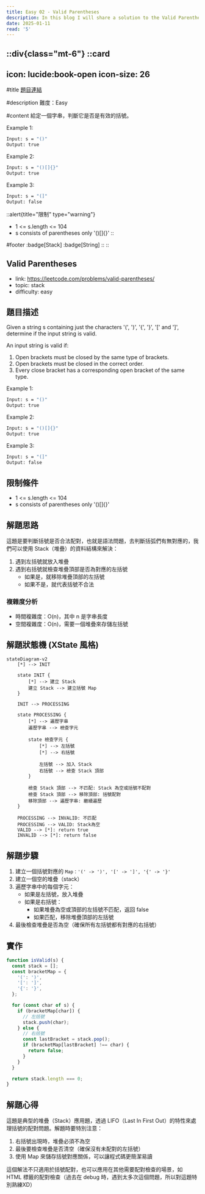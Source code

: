 ```yaml
---
title: Easy 02 - Valid Parentheses
description: In this blog I will share a solution to the Valid Parentheses problem.
date: 2025-01-11
read: '5'
---
```


::div{class="mt-6"}
  ::card
  ---
  icon: lucide:book-open
  icon-size: 26
  ---

  #title
  [題目連結](https://leetcode.com/problems/valid-parentheses/)

  #description
  難度：Easy

  #content
  給定一個字串，判斷它是否是有效的括號。

  Example 1:

  ```bash
  Input: s = "()"
  Output: true
  ```

  Example 2:

  ```bash
  Input: s = "()[]{}"
  Output: true
  ```

  Example 3:

  ```bash
  Input: s = "(]"
  Output: false
  ```

  ::alert{title="限制" type="warning"}
  - 1 <= s.length <= 104
  - s consists of parentheses only '()[]{}'
  ::

  #footer
  :badge[Stack]
  :badge[String]
  ::
::

## Valid Parentheses

- link: https://leetcode.com/problems/valid-parentheses/
- topic: stack
- difficulty: easy

## 題目描述

Given a string s containing just the characters '(', ')', '{', '}', '[' and ']', determine if the input string is valid.

An input string is valid if:

1. Open brackets must be closed by the same type of brackets.
2. Open brackets must be closed in the correct order.
3. Every close bracket has a corresponding open bracket of the same type.

Example 1:

```bash
Input: s = "()"
Output: true
```

Example 2:

```bash
Input: s = "()[]{}"
Output: true
```

Example 3:

```bash
Input: s = "(]"
Output: false
```

## 限制條件

- 1 <= s.length <= 104
- s consists of parentheses only '()[]{}'

## 解題思路

這題是要判斷括號是否合法配對，也就是語法問題，去判斷括弧們有無對應的，我們可以使用 Stack（堆疊）的資料結構來解決：

1. 遇到左括號就放入堆疊
2. 遇到右括號就檢查堆疊頂部是否為對應的左括號
   - 如果是，就移除堆疊頂部的左括號
   - 如果不是，就代表括號不合法

### 複雜度分析

- 時間複雜度：O(n)，其中 n 是字串長度
- 空間複雜度：O(n)，需要一個堆疊來存儲左括號

## 解題狀態機 (XState 風格)

```mermaid
stateDiagram-v2
    [*] --> INIT

    state INIT {
        [*] --> 建立 Stack
        建立 Stack --> 建立括號 Map
    }

    INIT --> PROCESSING

    state PROCESSING {
        [*] --> 遍歷字串
        遍歷字串 --> 檢查字元

        state 檢查字元 {
            [*] --> 左括號
            [*] --> 右括號

            左括號 --> 加入 Stack
            右括號 --> 檢查 Stack 頂部
        }

        檢查 Stack 頂部 --> 不匹配: Stack 為空或括號不配對
        檢查 Stack 頂部 --> 移除頂部: 括號配對
        移除頂部 --> 遍歷字串: 繼續遍歷
    }

    PROCESSING --> INVALID: 不匹配
    PROCESSING --> VALID: Stack為空
    VALID --> [*]: return true
    INVALID --> [*]: return false
```

## 解題步驟

1. 建立一個括號對應的 `Map：'(' -> ')', '[' -> ']', '{' -> '}'`
2. 建立一個空的堆疊（stack）
3. 遍歷字串中的每個字元：
   - 如果是左括號，放入堆疊
   - 如果是右括號：
     - 如果堆疊為空或頂部的左括號不匹配，返回 false
     - 如果匹配，移除堆疊頂部的左括號
4. 最後檢查堆疊是否為空（確保所有左括號都有對應的右括號）

## 實作

```javascript
function isValid(s) {
  const stack = [];
  const bracketMap = {
    '(': ')',
    '[': ']',
    '{': '}',
  };

  for (const char of s) {
    if (bracketMap[char]) {
      // 左括號
      stack.push(char);
    } else {
      // 右括號
      const lastBracket = stack.pop();
      if (bracketMap[lastBracket] !== char) {
        return false;
      }
    }
  }

  return stack.length === 0;
}
```

## 解題心得

這題是典型的堆疊（Stack）應用題，透過 LIFO（Last In First Out）的特性來處理括號的配對問題。解題時要特別注意：

1. 右括號出現時，堆疊必須不為空
2. 最後要檢查堆疊是否清空（確保沒有未配對的左括號）
3. 使用 Map 來儲存括號對應關係，可以讓程式碼更簡潔易讀

這個解法不只適用於括號配對，也可以應用在其他需要配對檢查的場景，如 HTML 標籤的配對檢查（過去在 debug 時，遇到太多次這個問題，所以對這題特別熟練XD）

